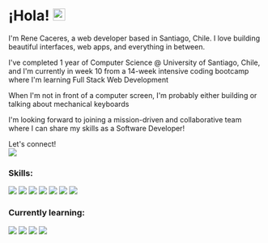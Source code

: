 # ¡Hola! <img src="https://user-images.githubusercontent.com/1303154/88677602-1635ba80-d120-11ea-84d8-d263ba5fc3c0.gif" width="24px" alt="hi">
I'm Rene Caceres, a web developer based in Santiago, Chile. I love building beautiful interfaces, web apps, and everything in between.

I've completed 1 year of Computer Science @ University of Santiago, Chile, and I'm currently in week 10 from a 14-week intensive coding bootcamp where I'm learning Full Stack Web Development

When I'm not in front of a computer screen, I'm probably either building or talking about mechanical keyboards

I'm looking forward to joining a mission-driven and collaborative team where I can share my skills as a Software Developer!

Let's connect! <br> [![](https://img.shields.io/badge/linkedin-1d4ed8?style=for-the-badge&logo=linkedin&logoColor=white)](https://www.linkedin.com/in/renecaceresdeveloper/)

### Skills:
[![](https://img.shields.io/badge/nextjs-18181b?style=for-the-badge&logo=next.js&logoColor=white)](https://nextjs.org/)
[![](https://img.shields.io/badge/tailwindcss-134e4a?style=for-the-badge&logo=tailwindcss&logoColor=white)](https://tailwindcss.com/)
[![](https://img.shields.io/badge/reactjs-0c4a6e?style=for-the-badge&logo=react&logoColor=white)](https://reactjs.org/)
[![](https://img.shields.io/badge/flask-1c1917?style=for-the-badge&logo=flask&logoColor=white)](https://flask.palletsprojects.com/en/2.1.x/)
[![](https://img.shields.io/badge/javascipt-ca8a04?style=for-the-badge&logo=javascript&logoColor=white)](https://developer.mozilla.org/en-US/docs/Web/JavaScript)
[![](https://img.shields.io/badge/python-2563eb?style=for-the-badge&logo=python&logoColor=white)](https://www.python.org/)
[![](https://img.shields.io/badge/mysql-ea580c?style=for-the-badge&logo=mysql&logoColor=white)](https://www.mysql.com/)

### Currently learning:
[![](https://img.shields.io/badge/mongodb-16a34a?style=for-the-badge&logo=mongodb&logoColor=white)](https://www.mongodb.com/)
[![](https://img.shields.io/badge/express-475569?style=for-the-badge&logo=express&logoColor=white)](https://expressjs.com/)
[![](https://img.shields.io/badge/nodejs-14532d?style=for-the-badge&logo=node.js&logoColor=white)](https://nodejs.org/en/)
[![](https://img.shields.io/badge/framermotion-4c1d95?style=for-the-badge&logo=framer&logoColor=white)](https://nodejs.org/en/)
